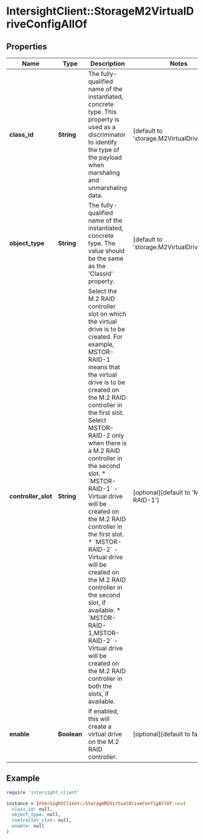 # IntersightClient::StorageM2VirtualDriveConfigAllOf

## Properties

| Name | Type | Description | Notes |
| ---- | ---- | ----------- | ----- |
| **class_id** | **String** | The fully-qualified name of the instantiated, concrete type. This property is used as a discriminator to identify the type of the payload when marshaling and unmarshaling data. | [default to &#39;storage.M2VirtualDriveConfig&#39;] |
| **object_type** | **String** | The fully-qualified name of the instantiated, concrete type. The value should be the same as the &#39;ClassId&#39; property. | [default to &#39;storage.M2VirtualDriveConfig&#39;] |
| **controller_slot** | **String** | Select the M.2 RAID controller slot on which the virtual drive is to be created. For example, MSTOR-RAID-1 means that the virtual drive is to be created on the M.2 RAID controller in the first slot. Select MSTOR-RAID-2 only when there is a M.2 RAID controller in the second slot. * &#x60;MSTOR-RAID-1&#x60; - Virtual drive  will be created on the M.2 RAID controller in the first slot. * &#x60;MSTOR-RAID-2&#x60; - Virtual drive  will be created on the M.2 RAID controller in the second slot, if available. * &#x60;MSTOR-RAID-1,MSTOR-RAID-2&#x60; - Virtual drive  will be created on the M.2 RAID controller in both the slots, if available. | [optional][default to &#39;MSTOR-RAID-1&#39;] |
| **enable** | **Boolean** | If enabled, this will create a virtual drive on the M.2 RAID controller. | [optional][default to false] |

## Example

```ruby
require 'intersight_client'

instance = IntersightClient::StorageM2VirtualDriveConfigAllOf.new(
  class_id: null,
  object_type: null,
  controller_slot: null,
  enable: null
)
```

